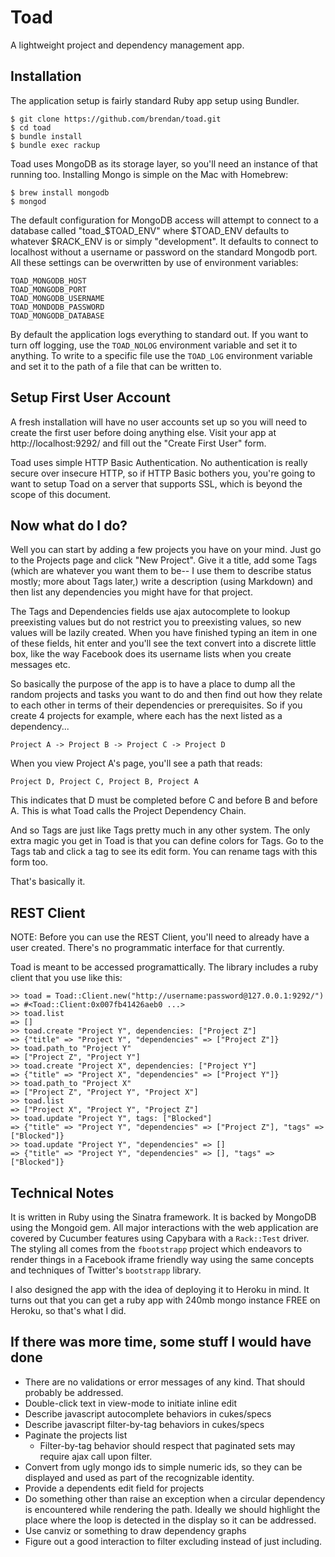Toad
====

A lightweight project and dependency management app.

Installation
------------

The application setup is fairly standard Ruby app setup using Bundler.

    $ git clone https://github.com/brendan/toad.git
    $ cd toad
    $ bundle install
    $ bundle exec rackup

Toad uses MongoDB as its storage layer, so you'll need an instance of that
running too.  Installing Mongo is simple on the Mac with Homebrew:

    $ brew install mongodb
    $ mongod

The default configuration for MongoDB access will attempt to connect to a
database called "toad_$TOAD_ENV" where $TOAD_ENV defaults to whatever $RACK_ENV
is or simply "development".  It defaults to connect to localhost without a
username or password on the standard Mongodb port.  All these settings can be
overwritten by use of environment variables:

    TOAD_MONGODB_HOST
    TOAD_MONGODB_PORT
    TOAD_MONGODB_USERNAME
    TOAD_MONDODB_PASSWORD
    TOAD_MONGODB_DATABASE

By default the application logs everything to standard out.  If you want to turn
off logging, use the `TOAD_NOLOG` environment variable and set it to anything.
To write to a specific file use the `TOAD_LOG` environment variable and set it
to the path of a file that can be written to.

Setup First User Account
------------------------

A fresh installation will have no user accounts set up so you will need to
create the first user before doing anything else.  Visit your app at
http://localhost:9292/ and fill out the "Create First User" form.

Toad uses simple HTTP Basic Authentication.  No authentication is really secure
over insecure HTTP, so if HTTP Basic bothers you, you're going to want to setup
Toad on a server that supports SSL, which is beyond the scope of this document.

Now what do I do?
-----------------

Well you can start by adding a few projects you have on your mind.  Just go to
the Projects page and click "New Project".  Give it a title, add some Tags
(which are whatever you want them to be-- I use them to describe status mostly;
more about Tags later,) write a description (using Markdown) and then list any
dependencies you might have for that project.

The Tags and Dependencies fields use ajax autocomplete to lookup preexisting
values but do not restrict you to preexisting values, so new values will be
lazily created.  When you have finished typing an item in one of these fields,
hit enter and you'll see the text convert into a discrete little box, like the
way Facebook does its username lists when you create messages etc.

So basically the purpose of the app is to have a place to dump all the random
projects and tasks you want to do and then find out how they relate to each
other in terms of their dependencies or prerequisites.  So if you create 4
projects for example, where each has the next listed as a dependency...

    Project A -> Project B -> Project C -> Project D

When you view Project A's page, you'll see a path that reads:

    Project D, Project C, Project B, Project A

This indicates that D must be completed before C and before B and before A.
This is what Toad calls the Project Dependency Chain.

And so Tags are just like Tags pretty much in any other system.  The only extra
magic you get in Toad is that you can define colors for Tags.  Go to the Tags
tab and click a tag to see its edit form.  You can rename tags with this form
too.

That's basically it.

REST Client
-----------

NOTE: Before you can use the REST Client, you'll need to already have a user
created.  There's no programmatic interface for that currently.

Toad is meant to be accessed programattically.  The library includes a ruby
client that you use like this:

    >> toad = Toad::Client.new("http://username:password@127.0.0.1:9292/")
    => #<Toad::Client:0x007fb41426aeb0 ...>
    >> toad.list
    => []
    >> toad.create "Project Y", dependencies: ["Project Z"]
    => {"title" => "Project Y", "dependencies" => ["Project Z"]}
    >> toad.path_to "Project Y"
    => ["Project Z", "Project Y"]
    >> toad.create "Project X", dependencies: ["Project Y"]
    => {"title" => "Project X", "dependencies" => ["Project Y"]}
    >> toad.path_to "Project X"
    => ["Project Z", "Project Y", "Project X"]
    >> toad.list
    => ["Project X", "Project Y", "Project Z"]
    >> toad.update "Project Y", tags: ["Blocked"]
    => {"title" => "Project Y", "dependencies" => ["Project Z"], "tags" => ["Blocked"]}
    >> toad.update "Project Y", "dependencies" => []
    => {"title" => "Project Y", "dependencies" => [], "tags" => ["Blocked"]}

Technical Notes
---------------

It is written in Ruby using the Sinatra framework.  It is backed by MongoDB
using the Mongoid gem.  All major interactions with the web application are
covered by Cucumber features using Capybara with a `Rack::Test` driver.  The
styling all comes from the `fbootstrapp` project which endeavors to render
things in a Facebook iframe friendly way using the same concepts and techniques
of Twitter's `bootstrapp` library.

I also designed the app with the idea of deploying it to Heroku in mind.  It
turns out that you can get a ruby app with 240mb mongo instance FREE on Heroku,
so that's what I did.

If there was more time, some stuff I would have done
----------------------------------------------------

* There are no validations or error messages of any kind.  That should probably be addressed.
* Double-click text in view-mode to initiate inline edit
* Describe javascript autocomplete behaviors in cukes/specs
* Describe javascript filter-by-tag behaviors in cukes/specs
* Paginate the projects list
  * Filter-by-tag behavior should respect that paginated sets may require ajax call upon
    filter.
* Convert from ugly mongo ids to simple numeric ids, so they can be displayed
  and used as part of the recognizable identity.
* Provide a dependents edit field for projects
* Do something other than raise an exception when a circular dependency is
  encountered while rendering the path.  Ideally we should highlight the place
  where the loop is detected in the display so it can be addressed.
* Use canviz or something to draw dependency graphs
* Figure out a good interaction to filter excluding instead of just including.
